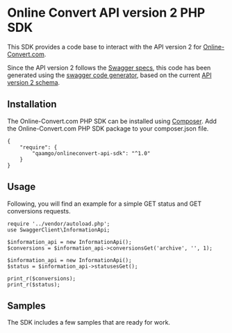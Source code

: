 ﻿# Online Convert API version 2 PHP SDK

This SDK provides a code base to interact with the API version 2 for [Online-Convert.com](http://www.online-convert.com/).

Since the API version 2 follows the [Swagger specs](http://swagger.io/), this code has been generated using the [swagger code generator](https://github.com/swagger-api/swagger-codegen), based on the current [API version 2 schema](https://api2.online-convert.com/schema).

## Installation

The Online-Convert.com PHP SDK can be installed using [Composer](https://getcomposer.org/). Add the Online-Convert.com PHP SDK package to your composer.json file.

    {
        "require": {
            "qaamgo/onlineconvert-api-sdk": "^1.0"
        }
    }

## Usage

Following, you will find an example for a simple GET status and GET conversions requests.

    require '../vendor/autoload.php';
    use SwaggerClient\InformationApi;
    
    $information_api = new InformationApi();
    $conversions = $information_api->conversionsGet('archive', '', 1);
    
    $information_api = new InformationApi();
    $status = $information_api->statusesGet();
    
    print_r($conversions);
    print_r($status);
    
## Samples

The SDK includes a few samples that are ready for work.